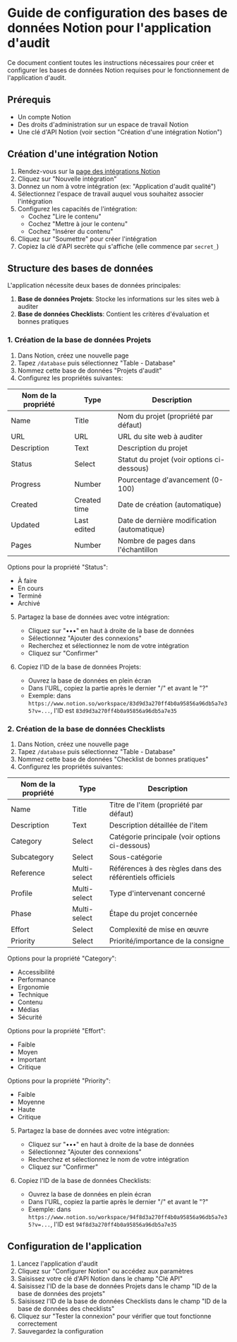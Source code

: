 
# Guide de configuration des bases de données Notion pour l'application d'audit

Ce document contient toutes les instructions nécessaires pour créer et configurer les bases de données Notion requises pour le fonctionnement de l'application d'audit.

## Prérequis

- Un compte Notion
- Des droits d'administration sur un espace de travail Notion
- Une clé d'API Notion (voir section "Création d'une intégration Notion")

## Création d'une intégration Notion

1. Rendez-vous sur la [page des intégrations Notion](https://www.notion.so/my-integrations)
2. Cliquez sur "Nouvelle intégration"
3. Donnez un nom à votre intégration (ex: "Application d'audit qualité")
4. Sélectionnez l'espace de travail auquel vous souhaitez associer l'intégration
5. Configurez les capacités de l'intégration:
   - Cochez "Lire le contenu"
   - Cochez "Mettre à jour le contenu"
   - Cochez "Insérer du contenu"
6. Cliquez sur "Soumettre" pour créer l'intégration
7. Copiez la clé d'API secrète qui s'affiche (elle commence par `secret_`)

## Structure des bases de données

L'application nécessite deux bases de données principales:
1. **Base de données Projets**: Stocke les informations sur les sites web à auditer
2. **Base de données Checklists**: Contient les critères d'évaluation et bonnes pratiques

### 1. Création de la base de données Projets

1. Dans Notion, créez une nouvelle page
2. Tapez `/database` puis sélectionnez "Table - Database"
3. Nommez cette base de données "Projets d'audit"
4. Configurez les propriétés suivantes:

| Nom de la propriété | Type         | Description                                   |
|---------------------|--------------|-----------------------------------------------|
| Name                | Title        | Nom du projet (propriété par défaut)          |
| URL                 | URL          | URL du site web à auditer                     |
| Description         | Text         | Description du projet                         |
| Status              | Select       | Statut du projet (voir options ci-dessous)    |
| Progress            | Number       | Pourcentage d'avancement (0-100)              |
| Created             | Created time | Date de création (automatique)                |
| Updated             | Last edited  | Date de dernière modification (automatique)   |
| Pages               | Number       | Nombre de pages dans l'échantillon            |

Options pour la propriété "Status":
- À faire
- En cours
- Terminé
- Archivé

5. Partagez la base de données avec votre intégration:
   - Cliquez sur "•••" en haut à droite de la base de données
   - Sélectionnez "Ajouter des connexions"
   - Recherchez et sélectionnez le nom de votre intégration
   - Cliquez sur "Confirmer"

6. Copiez l'ID de la base de données Projets:
   - Ouvrez la base de données en plein écran
   - Dans l'URL, copiez la partie après le dernier "/" et avant le "?"
   - Exemple: dans `https://www.notion.so/workspace/83d9d3a270ff4b0a95856a96db5a7e35?v=...`, l'ID est `83d9d3a270ff4b0a95856a96db5a7e35`

### 2. Création de la base de données Checklists

1. Dans Notion, créez une nouvelle page
2. Tapez `/database` puis sélectionnez "Table - Database"
3. Nommez cette base de données "Checklist de bonnes pratiques"
4. Configurez les propriétés suivantes:

| Nom de la propriété | Type         | Description                                       |
|---------------------|--------------|---------------------------------------------------|
| Name                | Title        | Titre de l'item (propriété par défaut)            |
| Description         | Text         | Description détaillée de l'item                   |
| Category            | Select       | Catégorie principale (voir options ci-dessous)    |
| Subcategory         | Select       | Sous-catégorie                                    |
| Reference           | Multi-select | Références à des règles dans des référentiels officiels |
| Profile             | Multi-select | Type d'intervenant concerné                       |
| Phase               | Multi-select | Étape du projet concernée                         |
| Effort              | Select       | Complexité de mise en œuvre                       |
| Priority            | Select       | Priorité/importance de la consigne                |

Options pour la propriété "Category":
- Accessibilité
- Performance
- Ergonomie
- Technique
- Contenu
- Médias
- Sécurité

Options pour la propriété "Effort":
- Faible
- Moyen
- Important
- Critique

Options pour la propriété "Priority":
- Faible
- Moyenne
- Haute
- Critique

5. Partagez la base de données avec votre intégration:
   - Cliquez sur "•••" en haut à droite de la base de données
   - Sélectionnez "Ajouter des connexions"
   - Recherchez et sélectionnez le nom de votre intégration
   - Cliquez sur "Confirmer"

6. Copiez l'ID de la base de données Checklists:
   - Ouvrez la base de données en plein écran
   - Dans l'URL, copiez la partie après le dernier "/" et avant le "?"
   - Exemple: dans `https://www.notion.so/workspace/94f8d3a270ff4b0a95856a96db5a7e35?v=...`, l'ID est `94f8d3a270ff4b0a95856a96db5a7e35`

## Configuration de l'application

1. Lancez l'application d'audit
2. Cliquez sur "Configurer Notion" ou accédez aux paramètres
3. Saisissez votre clé d'API Notion dans le champ "Clé API"
4. Saisissez l'ID de la base de données Projets dans le champ "ID de la base de données des projets"
5. Saisissez l'ID de la base de données Checklists dans le champ "ID de la base de données des checklists"
6. Cliquez sur "Tester la connexion" pour vérifier que tout fonctionne correctement
7. Sauvegardez la configuration
